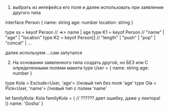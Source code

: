 1. выбрать из интефейса его поля и далее использовать при заявлении другого типа

interface Person {
  name: string
  age: number
  location: string
}

type ss = keyof Person       // =>> name | age
type K1 = keyof Person       // "name" | "age" | "location"
type K2 = keyof Person[]     // "length" | "push" | "pop" | "concat" | ...

далее используем
...сам запутался   


2. На основании заявленного типа создать другой, но БЕЗ или С определенными полями макета
type User = {
  name: string
  age: number
}

type Kola = Exclude<User, 'age'>     //новый тип без поля 'age'
type Ola = Pick<User, 'name'>        //новый тип с полем 'name'

let familyKola: Kola
  familyKola = {               // ??????  дает ошибку, даже у лектора! ))
    name: 'Gosha'
  }











